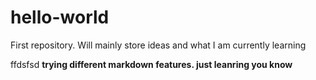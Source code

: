 # hello-world
First repository. Will mainly store ideas and what I am currently learning 

ffdsfsd
**trying different markdown features. just leanring you know**
